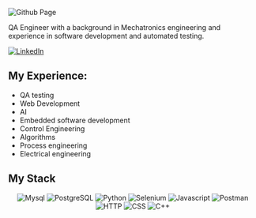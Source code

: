 ![Github Page](https://github.com/user-attachments/assets/89a86f3d-2914-48a5-8a4d-73cd97ece640)

QA Engineer with a background in Mechatronics engineering and experience in software development and automated testing.

[![LinkedIn](https://img.shields.io/badge/LinkedIn-Juan_Burgos-0077B5?style=for-the-badge&logo=linkedin&logoColor=white&labelColor=101010)](https://www.linkedin.com/in/juan-antonio-burgos-coronado-60715789/)

## My Experience:
- QA testing
- Web Development
- AI
- Embedded software development
- Control Engineering
- Algorithms
- Process engineering
- Electrical engineering

## My Stack
<p align="center">
  <img src="https://img.shields.io/badge/mysql-3670A0?style=for-the-badge&logo=mysql&logoColor=white" alt="Mysql">
  <img src="https://img.shields.io/badge/postgreSQL-3670A0?style=for-the-badge&logo=postgresql&logoColor=#4169E1" alt="PostgreSQL">
  <img src="https://img.shields.io/badge/python-3670A0?style=for-the-badge&logo=python&logoColor=ffdd54" alt="Python">
  <img src="https://img.shields.io/badge/selenium-3670A0?style=for-the-badge&logo=selenium&logoColor=#43B02A" alt="Selenium">
  <img src="https://img.shields.io/badge/javascript-3670A0?style=for-the-badge&logo=javascript&logoColor=#F7DF1E" alt="Javascript">
  <img src="https://img.shields.io/badge/postman-3670A0?style=for-the-badge&logo=postman&logoColor=#FF6C37" alt="Postman">
  <img src="https://img.shields.io/badge/http-3670A0?style=for-the-badge&logoColor=#009020" alt="HTTP">
  <img src="https://img.shields.io/badge/css-3670A0?style=for-the-badge&logo=css&logoColor=#663399" alt="CSS">
  <img src="https://img.shields.io/badge/c++-3670A0?style=for-the-badge&logo=c++&logoColor=#00599C" alt="C++">
</p>

<!---
burgauss/burgauss is a ✨ special ✨ repository because its `README.md` (this file) appears on your GitHub profile.
You can click the Preview link to take a look at your changes.
--->
